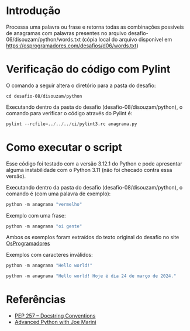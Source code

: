 # Introdução

Processa uma palavra ou frase e retorna todas as combinações possíveis de anagramas com palavras presentes no arquivo desafio-06/disouzam/python/words.txt (cópia local do arquivo disponível em https://osprogramadores.com/desafios/d06/words.txt)


# Verificação do código com Pylint

O comando a seguir altera o diretório para a pasta do desafio:

```shell
cd desafio-08/disouzam/python
```

Executando dentro da pasta do desafio (desafio-08/disouzam/python), o comando para verificar o código através do Pylint é:

```python
pylint --rcfile=../../../ci/pylint3.rc anagrama.py
```

# Como executar o script

Esse código foi testado com a versão 3.12.1 do Python e pode apresentar alguma instabilidade com o Python 3.11 (não foi checado contra essa versão).

Executando dentro da pasta do desafio (desafio-08/disouzam/python), o comando é (com uma palavra de exemplo):

```python
python -m anagrama "vermelho"
```

Exemplo com uma frase:

```python
python -m anagrama "oi gente"
```

Ambos os exemplos foram extraídos do texto original do desafio no site [OsProgramadores](https://osprogramadores.com/desafios/d06/)

Exemplos com caracteres inválidos:

```python
python -m anagrama "Hello world!"
```

```python
python -m anagrama "Hello world! Hoje é dia 24 de março de 2024."
```

# Referências

- [PEP 257 – Docstring Conventions](https://peps.python.org/pep-0257/)
- [Advanced Python with Joe Marini](https://www.linkedin.com/learning/advanced-python/function-documentation-strings)